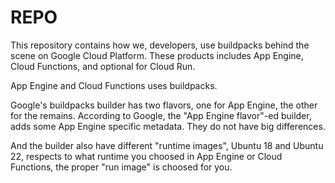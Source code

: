 # REPO

This repository contains how we, developers, use buildpacks behind the scene on Google Cloud Platform.
These products includes App Engine, Cloud Functions, and optional for Cloud Run.

App Engine and Cloud Functions uses buildpacks.

Google's buildpacks builder has two flavors, one for App Engine, the other for the remains.
According to Google, the "App Engine flavor"-ed builder, adds some App Engine specific metadata. They do not have big differences.

And the builder also have different "runtime images", Ubuntu 18 and Ubuntu 22, respects to what runtime you choosed in App Engine or Cloud Functions, the proper "run image" is choosed for you.
